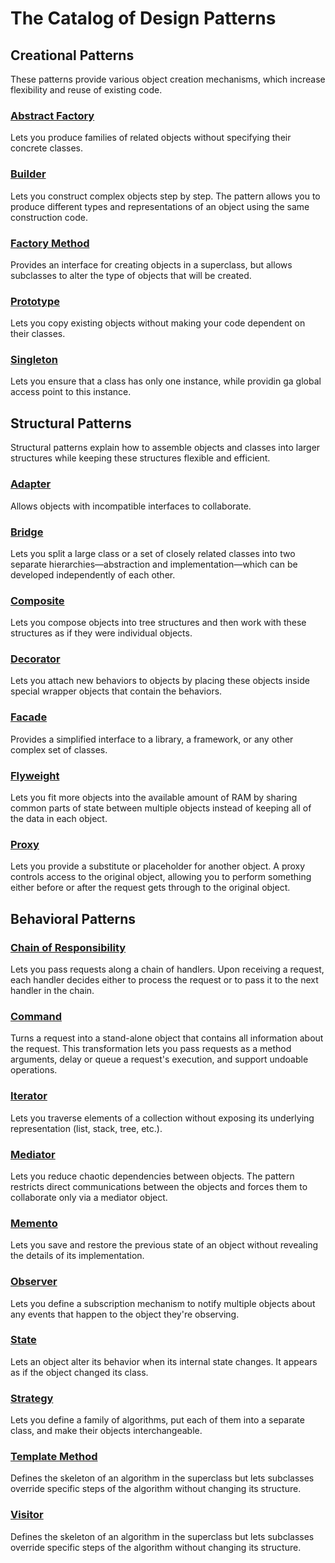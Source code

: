 # The Catalog of Design Patterns

## Creational Patterns

These patterns provide various object creation mechanisms, which increase flexibility and reuse of existing code.

### [Abstract Factory](https://github.com/Kalkwst/Training-Manuals/tree/feature/Design_Patterns/Design%20Patterns/Abstract%20Factory)

Lets you produce families of related objects without specifying their concrete classes.

### [Builder](https://github.com/Kalkwst/Training-Manuals/tree/feature/Design_Patterns/Design%20Patterns/Builder)

Lets you construct complex objects step by step. The pattern allows you to produce different types and representations of an object using the same construction code.

### [Factory Method]()

Provides an interface for creating objects in a superclass, but allows subclasses to alter the type of objects that will be created.

### [Prototype](https://github.com/Kalkwst/Training-Manuals/tree/feature/Design_Patterns/Design%20Patterns/Prototype)

Lets you copy existing objects without making your code dependent on their classes.

### [Singleton]()

Lets you ensure that a class has only one instance, while providin ga global access point to this instance.

## Structural Patterns

Structural patterns explain how to assemble objects and classes into larger structures while keeping these structures flexible and efficient.

### [Adapter](https://github.com/Kalkwst/Training-Manuals/tree/feature/Design_Patterns/Design%20Patterns/Adapter)

Allows objects with incompatible interfaces to collaborate.

### [Bridge](Bridge/)

Lets you split a large class or a set of closely related classes into two separate hierarchies—abstraction and implementation—which can be developed independently of each other.

### [Composite]()

Lets you compose objects into tree structures and then work with these structures as if they were individual objects.

### [Decorator](https://github.com/Kalkwst/Training-Manuals/tree/feature/Design_Patterns/Design%20Patterns/Decorator)

Lets you attach new behaviors to objects by placing these objects inside special wrapper objects that contain the behaviors.

### [Facade]()

Provides a simplified interface to a library, a framework, or any other complex set of classes.

### [Flyweight]()

Lets you fit more objects into the available amount of RAM by sharing common parts of state between multiple objects instead of keeping all of the data in each object.

### [Proxy]()

Lets you provide a substitute or placeholder for another object. A proxy controls access to the original object, allowing you to perform something either before or after the request gets through to the original object.

## Behavioral Patterns

### [Chain of Responsibility](/Design%20Patterns/ChainOfResponsibility/README.md)

Lets you pass requests along a chain of handlers. Upon receiving a request, each handler decides either to process the request or to pass it to the next handler in the chain.

### [Command]()

Turns a request into a stand-alone object that contains all information about the request. This transformation lets you pass requests as a method arguments, delay or queue a request's execution, and support undoable operations.

### [Iterator]()

Lets you traverse elements of a collection without exposing its underlying representation (list, stack, tree, etc.).

### [Mediator]()

Lets you reduce chaotic dependencies between objects. The pattern restricts direct communications between the objects and forces them to collaborate only via a mediator object.

### [Memento]()

Lets you save and restore the previous state of an object without revealing the details of its implementation.

### [Observer]()

Lets you define a subscription mechanism to notify multiple objects about any events that happen to the object they're observing.

### [State]()

Lets an object alter its behavior when its internal state changes. It appears as if the object changed its class.

### [Strategy]()

Lets you define a family of algorithms, put each of them into a separate class, and make their objects interchangeable.

### [Template Method]()

Defines the skeleton of an algorithm in the superclass but lets subclasses override specific steps of the algorithm without changing its structure.

### [Visitor]()

Defines the skeleton of an algorithm in the superclass but lets subclasses override specific steps of the algorithm without changing its structure.
